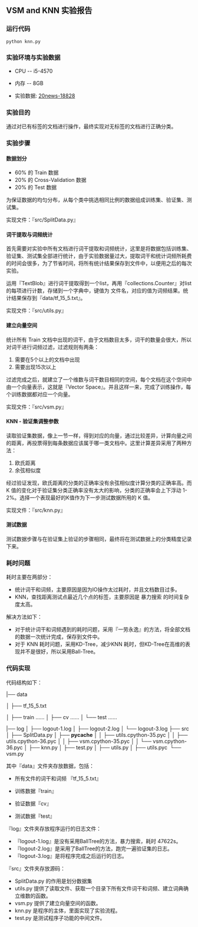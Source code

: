 ## VSM and KNN 实验报告

### 运行代码

```bash
python knn.py
```



### 实验环境与实验数据

* CPU -- i5-4570

* 内存 -- 8GB
* 实验数据: [20news-18828](http://qwone.com/~jason/20Newsgroups/)

### 实验目的

通过对已有标签的文档进行操作，最终实现对无标签的文档进行正确分类。

### 实验步骤

#### 数据划分

* 60% 的 Train 数据
* 20% 的 Cross-Validation 数据
* 20% 的 Test 数据

为保证数据的均匀分布，从每个类中挑选相同比例的数据组成训练集、验证集、测试集。

实现文件：『src/SplitData.py』

#### 词干提取与词频统计

首先需要对实验中所有文档进行词干提取和词频统计，这里是将数据包括训练集、验证集、测试集全部进行统计，由于实验数据量过大，提取词干和统计词频所耗费的时间会很多，为了节省时间，将所有统计结果保存到文件中，以便用之后的每次实验。

运用『TextBlob』进行词干提取得到一个list，再用『collections.Counter』对list的每项进行计数，存储到一个字典中，键值为 文件名，对应的值为词频结果。统计结果保存到『data/tf_15_5.txt』。

实现文件：『src/utils.py』

#### 建立向量空间

统计所有 Train 文档中出现的词干，由于文档数目太多，词干的数量会很大，所以对词干进行词频过滤，过滤规则有两条：

1. 需要在5个以上的文档中出现
2. 需要出现15次以上

过滤完成之后，就建立了一个维数与词干数目相同的空间，每个文档在这个空间中由一个向量表示，这就是『Vector Space』。并且这样一来，完成了训练操作，每个训练数据都对应一个向量。

实现文件：『src/vsm.py』

#### KNN - 验证集调整参数

读取验证集数据，像上一节一样，得到对应的向量，通过比较差异，计算向量之间的距离，再投票得到每条数据应该属于哪一类文档中。这里计算差异采用了两种方法：

1. 欧氏距离
2. 余弦相似度

经过验证发现，欧氏距离的分类的正确率没有余弦相似度计算分类的正确率高。而 K 值的变化对于验证集分类正确率没有太大的影响，分类的正确率会上下浮动 1-2%。选择一个表现最好的K值作为下一步测试数据所用的 K 值。

实现文件：『src/knn.py』

#### 测试数据

测试数据步骤与在验证集上验证的步骤相同，最终将在测试数据上的分类精度记录下来。

### 耗时问题

耗时主要在两部分：

* 统计词干和词频，主要原因是因为IO操作太过耗时，并且文档数目过多。
* KNN，查找距离测试点最近几个点的标签，主要原因是 暴力搜索 的时间复杂度太高。

解决方法如下：

* 对于统计词干和词频遇到的耗时问题，采用『一劳永逸』的方法，将全部文档的数据一次统计完成，保存到文件中。
* 对于 KNN 耗时问题，采用KD-Tree，减少KNN 耗时，但KD-Tree在高维的表现并不是很好，所以采用Ball-Tree。

### 代码实现

代码结构如下：

 |── data

│   ├── tf_15_5.txt

│   ├── train ......
│   ├── cv ......
│   └── test ......

 |── log
│   ├── logout-1.log
│   ├── logout-2.log
│   └── logout-3.log
├── src
│   ├── SplitData.py
│   ├── __pycache__
│   │   ├── utils.cpython-35.pyc
│   │   ├── utils.cpython-36.pyc
│   │   ├── vsm.cpython-35.pyc
│   │   └── vsm.cpython-36.pyc
│   ├── knn.py
│   ├── test.py
│   ├── utils.py
│   ├── utils.pyc
​      └── vsm.py



其中『data』文件夹存放数据，包括：

* 所有文件的词干和词频 『tf_15_5.txt』

* 训练数据『train』
* 验证数据『cv』
* 测试数据『test』

『log』文件夹存放程序运行的日志文件：

* 『logout-1.log』是没有采用BallTree的方法，暴力搜索，耗时 47622s。
* 『logout-2.log』是采用了BallTree的方法，跑完一遍验证集的日志。
* 『logout-3.log』是将程序完成之后运行的日志。

『src』文件夹存放源码：

* SplitData.py 的作用是划分数据集
* utils.py 提供了读取文件、获取一个目录下所有文件词干和词频、建立词典确立维数的函数。
* vsm.py 提供了建立向量空间的函数。
* knn.py 是程序的主体，里面实现了实验流程。
* test.py 是测试程序子功能的中间文件。